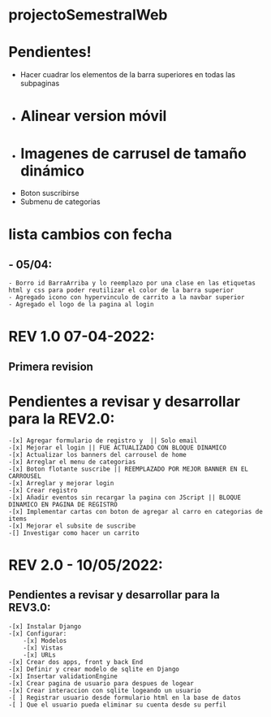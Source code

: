# projectoSemestralWeb
# Pendientes!
- Hacer cuadrar los elementos de la barra superiores en todas las subpaginas
- # Alinear version móvil
- # Imagenes de carrusel de tamaño dinámico
- Boton suscribirse
- Submenu de categorias

# lista cambios con fecha
## - 05/04:
    - Borro id BarraArriba y lo reemplazo por una clase en las etiquetas html y css para poder reutilizar el color de la barra superior
    - Agregado icono con hypervinculo de carrito a la navbar superior
    - Agregado el logo de la pagina al login

# REV 1.0 07-04-2022:
## Primera revision 
# Pendientes a revisar y desarrollar para la REV2.0:
    -[x] Agregar formulario de registro y  || Solo email
    -[x] Mejorar el login || FUE ACTUALIZADO CON BLOQUE DINAMICO
    -[x] Actualizar los banners del carrousel de home
    -[x] Arreglar el menu de categorias
    -[x] Boton flotante suscribe || REEMPLAZADO POR MEJOR BANNER EN EL CARROUSEL
    -[x] Arreglar y mejorar login
    -[x] Crear registro
    -[x] Añadir eventos sin recargar la pagina con JScript || BLOQUE DINAMICO EN PAGINA DE REGISTRO
    -[x] Implementar cartas con boton de agregar al carro en categorias de items
    -[x] Mejorar el subsite de suscribe
	-[] Investigar como hacer un carrito

# REV 2.0 - 10/05/2022:
## Pendientes a revisar y desarrollar para la REV3.0:
	-[x] Instalar Django
	-[x] Configurar: 
		-[x] Modelos
		-[x] Vistas
		-[x] URLs
	-[x] Crear dos apps, front y back End
	-[x] Definir y crear modelo de sqlite en Django
	-[x] Insertar validationEngine
	-[x] Crear pagina de usuario para despues de logear
	-[x] Crear interaccion con sqlite logeando un usuario
	-[ ] Registrar usuario desde formulario html en la base de datos
	-[ ] Que el usuario pueda eliminar su cuenta desde su perfil
	